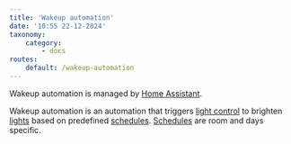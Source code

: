 ```yaml
---
title: 'Wakeup automation'
date: '10:55 22-12-2024'
taxonomy:
    category:
        - docs
routes:
    default: /wakeup-automation
---
```


Wakeup automation is managed by [Home Assistant](/home-assistant).

Wakeup automation is an automation that triggers [light control](/light-control) to brighten [lights](/lights) based on predefined [schedules](/schedules). [Schedules](/schedules) are room and days specific.